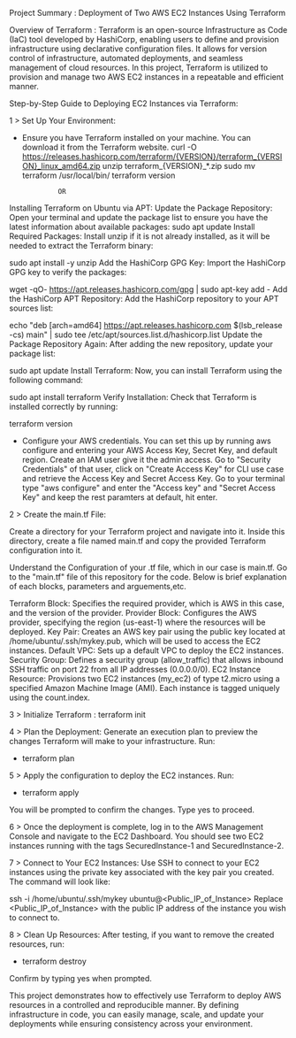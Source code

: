 Project Summary : Deployment of Two AWS EC2 Instances Using Terraform

Overview of Terraform : Terraform is an open-source Infrastructure as Code (IaC) tool developed by HashiCorp, enabling users to define and provision infrastructure using declarative configuration files. It allows for version control of infrastructure, automated deployments, and seamless management of cloud resources. In this project, Terraform is utilized to provision and manage two AWS EC2 instances in a repeatable and efficient manner.

Step-by-Step Guide to Deploying EC2 Instances via Terraform: 

1 > Set Up Your Environment:
- Ensure you have Terraform installed on your machine. You can download it from the Terraform website.
curl -O https://releases.hashicorp.com/terraform/{VERSION}/terraform_{VERSION}_linux_amd64.zip
unzip terraform_{VERSION}_*.zip
sudo mv terraform /usr/local/bin/
terraform version 

               OR

Installing Terraform on Ubuntu via APT: Update the Package Repository: Open your terminal and update the package list to ensure you have the latest information about available packages:
sudo apt update
Install Required Packages: Install unzip if it is not already installed, as it will be needed to extract the Terraform binary:

sudo apt install -y unzip
Add the HashiCorp GPG Key: Import the HashiCorp GPG key to verify the packages:

wget -qO- https://apt.releases.hashicorp.com/gpg | sudo apt-key add -
Add the HashiCorp APT Repository: Add the HashiCorp repository to your APT sources list:

echo "deb [arch=amd64] https://apt.releases.hashicorp.com $(lsb_release -cs) main" | sudo tee /etc/apt/sources.list.d/hashicorp.list
Update the Package Repository Again: After adding the new repository, update your package list:

sudo apt update
Install Terraform: Now, you can install Terraform using the following command:

sudo apt install terraform
Verify Installation: Check that Terraform is installed correctly by running:

terraform version

- Configure your AWS credentials. You can set this up by running aws configure and entering your AWS Access Key, Secret Key, and default region.
Create an IAM user give it the admin access.
Go to "Security Credentials" of that user, click on "Create Access Key" for CLI use case and retrieve the Access Key and Secret Access Key.
Go to your terminal type "aws configure" and enter the "Access key" and "Secret Access Key" and keep the rest paramters at default, hit enter.


2 > Create the main.tf File:

Create a directory for your Terraform project and navigate into it. Inside this directory, create a file named main.tf and copy the provided Terraform configuration into it.

Understand the Configuration of your .tf file, which in our case is main.tf. Go to the "main.tf" file of this repository for the code. Below is brief explanation of each blocks, parameters and arguements,etc.

Terraform Block: Specifies the required provider, which is AWS in this case, and the version of the provider.
Provider Block: Configures the AWS provider, specifying the region (us-east-1) where the resources will be deployed.
Key Pair: Creates an AWS key pair using the public key located at /home/ubuntu/.ssh/mykey.pub, which will be used to access the EC2 instances.
Default VPC: Sets up a default VPC to deploy the EC2 instances.
Security Group: Defines a security group (allow_traffic) that allows inbound SSH traffic on port 22 from all IP addresses (0.0.0.0/0).
EC2 Instance Resource: Provisions two EC2 instances (my_ec2) of type t2.micro using a specified Amazon Machine Image (AMI). Each instance is tagged uniquely using the count.index.

3 > Initialize Terraform :  terraform init
 
4 > Plan the Deployment: Generate an execution plan to preview the changes Terraform will make to your infrastructure. Run:
- terraform plan

5 > Apply the configuration to deploy the EC2 instances. Run:
- terraform apply

You will be prompted to confirm the changes. Type yes to proceed.

6 > Once the deployment is complete, log in to the AWS Management Console and navigate to the EC2 Dashboard. You should see two EC2 instances running with the tags SecuredInstance-1 and SecuredInstance-2.

7 > Connect to Your EC2 Instances: Use SSH to connect to your EC2 instances using the private key associated with the key pair you created. The command will look like:

ssh -i /home/ubuntu/.ssh/mykey ubuntu@<Public_IP_of_Instance>
Replace <Public_IP_of_Instance> with the public IP address of the instance you wish to connect to.

8 > Clean Up Resources: After testing, if you want to remove the created resources, run:
- terraform destroy

Confirm by typing yes when prompted.

This project demonstrates how to effectively use Terraform to deploy AWS resources in a controlled and reproducible manner. By defining infrastructure in code, you can easily manage, scale, and update your deployments while ensuring consistency across your environment.
